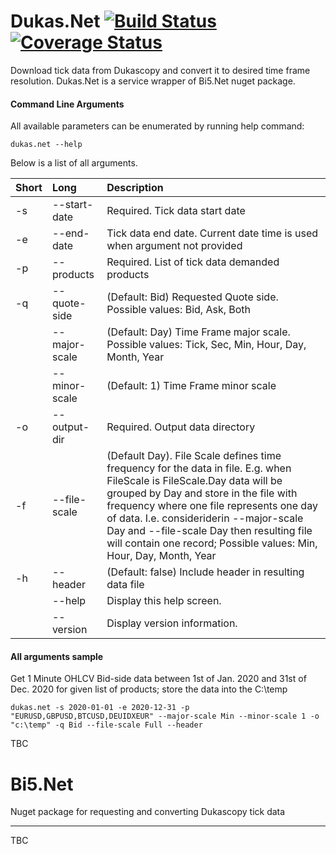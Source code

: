 # Dukas.Net  [![Build Status](https://app.travis-ci.com/tomas-rampas/Dukas.Net.svg?branch=main)](https://app.travis-ci.com/tomas-rampas/Dukas.Net)  [![Coverage Status](https://coveralls.io/repos/github/tomas-rampas/Dukas.Net/badge.svg?branch=main)](https://coveralls.io/github/tomas-rampas/Dukas.Net?branch=main)
Download tick data from Dukascopy and convert it to desired time frame resolution. Dukas.Net is a service wrapper of Bi5.Net nuget package.

#### Command Line Arguments

All available parameters can be enumerated by running help command: 

```
dukas.net --help
```

Below is a list of all arguments.

|Short | Long | Description |
|:---|:---|:---|
|-s|--start-date|Required. Tick data start date|
|-e|--end-date|Tick data end date. Current date time is used when argument not provided|
|-p|--products|Required. List of tick data demanded products|
|-q|--quote-side|(Default: Bid) Requested Quote side. Possible values: Bid, Ask, Both|
| |--major-scale|(Default: Day) Time Frame major scale. Possible values: Tick, Sec, Min, Hour, Day, Month, Year|
| |--minor-scale|(Default: 1) Time Frame minor scale|
|-o|--output-dir|Required. Output data directory|
|-f|--file-scale|(Default Day). File Scale defines time frequency for the data in file. E.g. when FileScale is FileScale.Day data will be grouped by Day and store in the file with frequency where one file represents one day of data. I.e. consideriderin --major-scale Day and --file-scale Day then resulting file will contain one record; Possible values: Min, Hour, Day, Month, Year |
|-h|--header|(Default: false) Include header in resulting data file|
| |--help|Display this help screen.|
| |--version|Display version information.|

#### All arguments sample

Get 1 Minute OHLCV Bid-side data between 1st of Jan. 2020 and 31st of Dec. 2020
for given list of products; store the data into the C:\temp

```
dukas.net -s 2020-01-01 -e 2020-12-31 -p "EURUSD,GBPUSD,BTCUSD,DEUIDXEUR" --major-scale Min --minor-scale 1 -o "c:\temp" -q Bid --file-scale Full --header
```

TBC

# Bi5.Net
Nuget package for requesting and converting Dukascopy tick data 

-----------------------------
TBC
